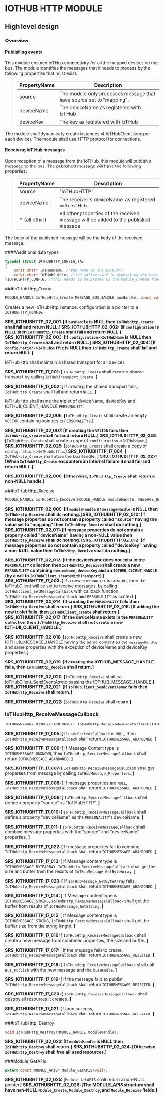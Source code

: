 IOTHUB HTTP MODULE
===========

High level design
-----------------

### Overview

#### Publishing events
This module ensured IoTHub connectivity for all the mapped devices on the bus. The module identifies the messages that it needs to process
by the following properties that must exist:

>| PropertyName | Description                                                                  |
>|--------------|------------------------------------------------------------------------------|
>| source       | The module only processes message that have source set to "mapping".         |
>| deviceName   | The deviceName as registered with IoTHub                                     |
>| deviceKey    | The key as registered with IoTHub                                            |

The module shall dynamically create instances of IoTHubClient (one per each device). The module shall use HTTP 
protocol for connections.

#### Receiving IoT Hub messages
Upon reception of a message from the IoTHub, this module will publish a message to the bus.  The published message will have the following properties:
>| PropertyName  | Description                                                                         |
>| ------------- | ----------------------------------------------------------------------------------- |
>| source        | "IoTHubHTTP"                                                                    |
>| deviceName    | The receiver's deviceName, as registered with IoTHub                                |
>| * (all other) | All other properties of the received message will be added to the published message |

The body of the published message will be the body of the received message.


####Additional data types
```C
typedef struct IOTHUBHTTP_CONFIG_TAG
{
	const char* IoTHubName; /*the name of the IoTHub*/
	const char* IoTHubSuffix; /*the suffix used in generating the host name*/
}IOTHUBHTTP_CONFIG; /*this needs to be passed to the Module_Create function*/
```

###IoTHubHttp_Create
```C
MODULE_HANDLE IoTHubHttp_Create(MESSAGE_BUS_HANDLE busHandle, const void* configuration);
```
Creates a new IoTHubHttp instance. configuration is a pointer to a `IOTHUBHTTP_CONFIG`.

**SRS_IOTHUBHTTP_02_001: [**If `busHandle` is NULL then `IoTHubHttp_Create` shall fail and return NULL.**]**
**SRS_IOTHUBHTTP_02_002: [**If `configuration` is NULL then `IoTHubHttp_Create` shall fail and return NULL.**]**
**SRS_IOTHUBHTTP_02_003: [**If `configuration->IoTHubName` is NULL then `IoTHubHttp_Create` shall and return NULL.**]**
**SRS_IOTHUBHTTP_02_004: [**If `configuration->IoTHubSuffix` is NULL then `IoTHubHttp_Create` shall fail and return NULL.**]**

IoTHubHttp shall maintain a shared transport for all devices.

**SRS_IOTHUBHTTP_17_001: [** `IoTHubHttp_Create` shall create a shared transport by calling `IoTHubTransport_Create`. **]**

**SRS_IOTHUBHTTP_17_002: [** If creating the shared transport fails, `IoTHubHttp_Create` shall fail and return `NULL`. **]**

IoTHubHttp shall name the triplet of deviceName, deviceKey and IOTHUB_CLIENT_HANDLE `PERSONALITY`.  

**SRS_IOTHUBHTTP_02_006: [**`IoTHubHttp_Create` shall create an empty `VECTOR` containing pointers to `PERSONALITY`s.**]** 

**SRS_IOTHUBHTTP_02_007: [**If creating the `VECTOR` fails
then `IoTHubHttp_Create` shall fail and return NULL.**]**
**SRS_IOTHUBHTTP_02_028: [**`IoTHubHttp_Create` shall create a copy of `configuration->IoTHubName`.**]**
**SRS_IOTHUBHTTP_02_029: [**`IoTHubHttp_Create` shall create a copy of `configuration->IoTHubSuffix`.**]**
**SRS_IOTHUBHTTP_17_004: [** `IoTHubHttp_Create` shall store the busHandle. **]**
**SRS_IOTHUBHTTP_02_027: [**When `IoTHubHttp_Create` encounters an internal failure it shall fail and return NULL.**]**

**SRS_IOTHUBHTTP_02_008: [**Otherwise, `IoTHubHttp_Create` shall return a non-NULL handle.**]**

###IoTHubHttp_Receive
```C
MODULE_HANDLE IoTHubHttp_Receive(MODULE_HANDLE moduleHandle, MESSAGE_HANDLE messageHandle);
```
**SRS_IOTHUBHTTP_02_009: [**If `moduleHandle` or `messageHandle` is NULL then `IoTHubHttp_Receive` shall do nothing.**]**
**SRS_IOTHUBHTTP_02_010: [**If message properties do not contain a property called "source" having the value set to "mapping" then `IoTHubHttp_Receive` shall do nothing.**]**
**SRS_IOTHUBHTTP_02_011: [**If message properties do not contain a property called "deviceName" having a non-NULL value then `IoTHubHttp_Receive` shall do nothing.**]**
**SRS_IOTHUBHTTP_02_012: [**If message properties do not contain a property called "deviceKey" having a non-NULL value then `IoTHubHttp_Receive` shall do nothing.**]**

**SRS_IOTHUBHTTP_02_013: [**If the deviceName does not exist in the `PERSONALITY` collection then `IoTHubHttp_Receive` shall create a new 
`PERSONALITY` containing `deviceName`, `deviceKey` and an `IOTHUB_CLIENT_HANDLE` (by a call to `IoTHubClient_CreateWithTransport`).**]**
**SRS_IOTHUBHTTP_17_003: [** If a new `PERSONALITY` is created, then the IoTHubClient will be set to receive messages, by calling `IoTHubClient_SetMessageCallback` with callback function `IoTHubHttp_ReceiveMessageCallback` and `PERSONALITY` as context.**]**   
**SRS_IOTHUBHTTP_02_014: [**If creating the `PERSONALITY` fails then `IoTHubHttp_Receive` shall return.**]** 
**SRS_IOTHUBHTTP_02_016: [**If adding the new triplet fails, then `IoTHubClient_Create` shall return.**]** 
**SRS_IOTHUBHTTP_02_017: [**If the deviceName exists in the `PERSONALITY` collection then `IoTHubHttp_Receive` shall not 
create a new IOTHUB_CLIENT_HANDLE.**]**

**SRS_IOTHUBHTTP_02_018: [**`IoTHubHttp_Receive` shall create a new IOTHUB_MESSAGE_HANDLE having the same content as the `messageHandle` and
same properties with the exception of deviceName and deviceKey properties.**]**

**SRS_IOTHUBHTTP_02_019: [**If creating the IOTHUB_MESSAGE_HANDLE fails, then `IoTHubHttp_Receive` shall return.**]**

**SRS_IOTHUBHTTP_02_020: [**`IoTHubHttp_Receive` shall call IoTHubClient_SendEventAsync passing the IOTHUB_MESSAGE_HANDLE.**]**
**SRS_IOTHUBHTTP_02_021: [**If `IoTHubClient_SendEventAsync` fails then `IoTHubHttp_Receive` shall return.**]**

**SRS_IOTHUBHTTP_02_022: [**`IoTHubHttp_Receive` shall return.**]**


### IoTHubHttp_ReceiveMessageCallback
```c
IOTHUBMESSAGE_DISPOSITION_RESULT IoTHubHttp_ReceiveMessageCallback(IOTHUB_MESSAGE_HANDLE msg, void* userContextCallback)
```

**SRS_IOTHUBHTTP_17_005: [** If `userContextCallback` is `NULL`, then `IoTHubHttp_ReceiveMessageCallback` shall return `IOTHUBMESSAGE_ABANDONED`. **]**

**SRS_IOTHUBHTTP_17_006: [** If Message Content type is `IOTHUBMESSAGE_UNKNOWN`, then `IoTHubHttp_ReceiveMessageCallback` shall return `IOTHUBMESSAGE_ABANDONED`. **]**

**SRS_IOTHUBHTTP_17_007: [** `IoTHubHttp_ReceiveMessageCallback` shall get properties from message by calling `IoTHubMessage_Properties`. **]**

**SRS_IOTHUBHTTP_17_008: [** If message properties are `NULL`, `IoTHubHttp_ReceiveMessageCallback` shall return `IOTHUBMESSAGE_ABANDONED`. **]**

**SRS_IOTHUBHTTP_17_009: [** `IoTHubHttp_ReceiveMessageCallback` shall define a property "source" as "IoTHubHTTP". **]**

**SRS_IOTHUBHTTP_17_010: [** `IoTHubHttp_ReceiveMessageCallback` shall define a property "deviceName" as the `PERSONALITY`'s deviceName. **]**

**SRS_IOTHUBHTTP_17_011: [** `IoTHubHttp_ReceiveMessageCallback` shall combine message properties with the "source" and "deviceName" properties. **]**

**SRS_IOTHUBHTTP_17_022: [** If message properties fail to combine, `IoTHubHttp_ReceiveMessageCallback` shall return `IOTHUBMESSAGE_ABANDONED`. **]**

**SRS_IOTHUBHTTP_17_013: [** If Message content type is `IOTHUBMESSAGE_BYTEARRAY`, `IoTHubHttp_ReceiveMessageCallback` shall get the size and buffer from the  results of `IoTHubMessage_GetByteArray`. **]**

**SRS_IOTHUBHTTP_17_023: [** If `IoTHubMessage_GetByteArray` fails, `IoTHubHttp_ReceiveMessageCallback` shall return `IOTHUBMESSAGE_ABANDONED`. **]**

**SRS_IOTHUBHTTP_17_014: [** If Message content type is `IOTHUBMESSAGE_STRING`, `IoTHubHttp_ReceiveMessageCallback` shall get the buffer from results of `IoTHubMessage_GetString`. **]**

**SRS_IOTHUBHTTP_17_015: [** If Message content type is `IOTHUBMESSAGE_STRING`, `IoTHubHttp_ReceiveMessageCallback` shall get the buffer size from the string length. **]**

**SRS_IOTHUBHTTP_17_016: [** `IoTHubHttp_ReceiveMessageCallback` shall create a new message from combined properties, the size and buffer. **]**

**SRS_IOTHUBHTTP_17_017: [** If the message fails to create, `IoTHubHttp_ReceiveMessageCallback` shall return `IOTHUBMESSAGE_REJECTED`. **]**

**SRS_IOTHUBHTTP_17_018: [** `IoTHubHttp_ReceiveMessageCallback` shall call `Bus_Publish` with the new message and the `busHandle`. **]**

**SRS_IOTHUBHTTP_17_019: [** If the message fails to publish, `IoTHubHttp_ReceiveMessageCallback` shall return `IOTHUBMESSAGE_REJECTED`. **]**

**SRS_IOTHUBHTTP_17_020: [** `IoTHubHttp_ReceiveMessageCallback` shall destroy all resources it creates. **]**

**SRS_IOTHUBHTTP_17_021: [** Upon success, `IoTHubHttp_ReceiveMessageCallback` shall return `IOTHUBMESSAGE_ACCEPTED`. **]**


###IoTHubHttp_Destroy
```C
void IoTHubHttp_Destroy(MODULE_HANDLE moduleHandle);
```
**SRS_IOTHUBHTTP_02_023: [**If `moduleHandle` is NULL then `IoTHubHttp_Destroy` shall return.**]**
**SRS_IOTHUBHTTP_02_024: [**Otherwise `IoTHubHttp_Destroy` shall free all used resources.**]**

###Module_GetAPIs
```C
extern const MODULE_APIS* Module_GetAPIS(void);
```

**SRS_IOTHUBHTTP_02_025: [**`Module_GetAPIS` shall return a non-NULL pointer.**]** 
**SRS_IOTHUBHTTP_02_026: [**The MODULE_APIS structure shall have non-NULL `Module_Create`, `Module_Destroy`, and `Module_Receive` fields.**]**